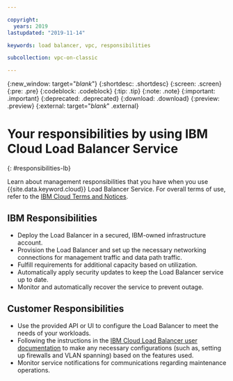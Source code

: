 ```yaml
---

copyright:
  years: 2019
lastupdated: "2019-11-14"

keywords: load balancer, vpc, responsibilities

subcollection: vpc-on-classic

---
```


{:new_window: target="_blank_"}
{:shortdesc: .shortdesc}
{:screen: .screen}
{:pre: .pre}
{:codeblock: .codeblock}
{:tip: .tip}
{:note: .note}
{:important: .important}
{:deprecated: .deprecated}
{:download: .download}
{:preview: .preview}
{:external: target="_blank_" .external}


# Your responsibilities by using IBM Cloud Load Balancer Service
{: #responsibilities-lb}

Learn about management responsibilities that you have when you use {{site.data.keyword.cloud}} Load Balancer Service. For overall terms of use, refer to the [IBM Cloud Terms and Notices](/docs/overview/terms-of-use?topic=overview-terms).

## IBM Responsibilities

* Deploy the Load Balancer in a secured, IBM-owned infrastructure account.
* Provision the Load Balancer and set up the necessary networking connections for management traffic and data path traffic.
* Fulfill requirements for additional capacity based on utilization.
* Automatically apply security updates to keep the Load Balancer service up to date.
* Monitor and automatically recover the service to prevent outage.

## Customer Responsibilities

* Use the provided API or UI to configure the Load Balancer to meet the needs of your workloads.
* Following the instructions in the [IBM Cloud Load Balancer user documentation](/docs/loadbalancer-service?topic=loadbalancer-service-getting-started#getting-started) to make any necessary configurations (such as, setting up firewalls and VLAN spanning) based on the features used.
* Monitor service notifications for communications regarding maintenance operations.
